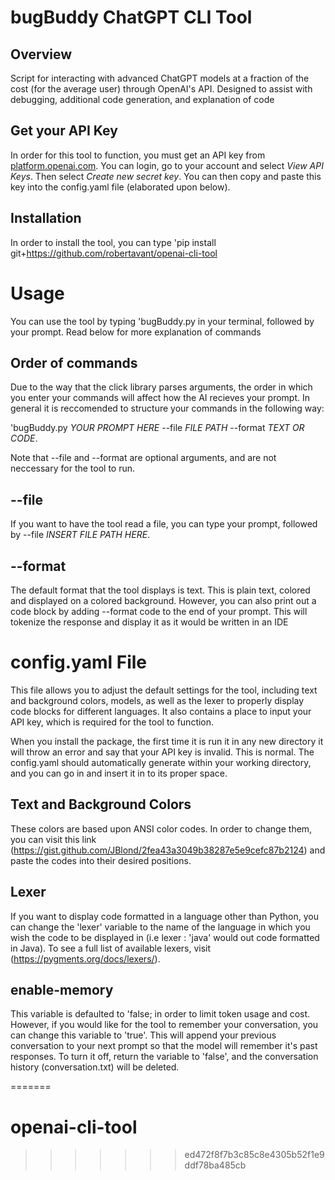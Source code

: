 # bugBuddy ChatGPT CLI Tool

## Overview
Script for interacting with advanced ChatGPT models at a fraction of the cost (for the average user) through OpenAI's API. Designed to assist with debugging, additional code generation, and explanation of code

## Get your API Key
In order for this tool to function, you must get an API key from [platform.openai.com](https://platform.openai.com). You can login, go to your account and select *View API Keys*. Then select *Create new secret key*. You can then copy and paste this key into the config.yaml file (elaborated upon below).

## Installation
In order to install the tool, you can type 'pip install git+https://github.com/robertavant/openai-cli-tool

# Usage
You can use the tool by typing 'bugBuddy.py in your terminal, followed by your prompt. Read below for more explanation of commands

## Order of commands
Due to the way that the click library parses arguments, the order in which you enter your commands will affect how the AI recieves your prompt. In general it is reccomended to structure your commands in the following way:

'bugBuddy.py *YOUR PROMPT HERE* --file *FILE PATH* --format *TEXT OR CODE*.

Note that --file and --format are optional arguments, and are not neccessary for the tool to run. 

## --file
If you want to have the tool read a file, you can type your prompt, followed by --file *INSERT FILE PATH HERE*. 

## --format
The default format that the tool displays is text. This is plain text, colored and displayed on a colored background. However, you can also print out a code block by adding --format code to the end of your prompt. This will tokenize the response and display it as it would be written in an IDE

# config.yaml File
This file allows you to adjust the default settings for the tool, including text and background colors, models, as well as the lexer to properly display code blocks for different languages. It also contains a place to input your API key, which is required for the tool to function. 

When you install the package, the first time it is run it in any new directory it will throw an error and say that your API key is invalid. This is normal. The config.yaml should automatically generate within your working directory, and you can go in and insert it in to its proper space.

## Text and Background Colors
These colors are based upon ANSI color codes. In order to change them, you can visit this link (https://gist.github.com/JBlond/2fea43a3049b38287e5e9cefc87b2124) and paste the codes into their desired positions.

## Lexer
If you want to display code formatted in a language other than Python, you can change the 'lexer' variable to the name of the language in which you wish the code to be displayed in (i.e lexer : 'java' would out code formatted in Java). To see a full list of available lexers, visit (https://pygments.org/docs/lexers/).

## enable-memory
This variable is defaulted to 'false; in order to limit token usage and cost. However, if you would like for the tool to remember your conversation, you can change this variable to 'true'. This will append your previous conversation to your next prompt so that the model will remember it's past responses. To turn it off, return the variable to 'false', and the conversation history (conversation.txt) will be deleted.


=======
# openai-cli-tool
>>>>>>> ed472f8f7b3c85c8e4305b52f1e9ddf78ba485cb
